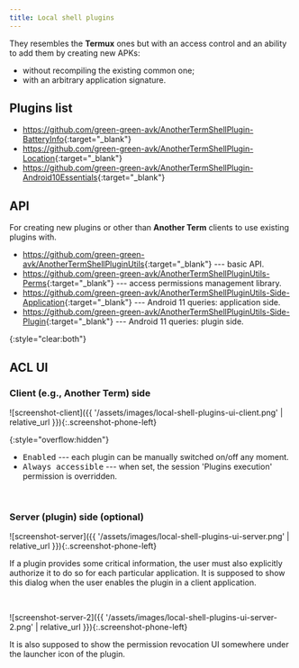 ```yaml
---
title: Local shell plugins
---
```


They resembles the **Termux** ones but with an access control and an ability to add them by creating new APKs:
* without recompiling the existing common one;
* with an arbitrary application signature.


## Plugins list

* <https://github.com/green-green-avk/AnotherTermShellPlugin-BatteryInfo>{:target="_blank"}
* <https://github.com/green-green-avk/AnotherTermShellPlugin-Location>{:target="_blank"}
* <https://github.com/green-green-avk/AnotherTermShellPlugin-Android10Essentials>{:target="_blank"}


## API

For creating new plugins or other than **Another Term** clients to use existing plugins with.

* <https://github.com/green-green-avk/AnotherTermShellPluginUtils>{:target="_blank"} --- basic API.
* <https://github.com/green-green-avk/AnotherTermShellPluginUtils-Perms>{:target="_blank"} --- access permissions management library.
* <https://github.com/green-green-avk/AnotherTermShellPluginUtils-Side-Application>{:target="_blank"} --- Android&nbsp;11 queries: application side.
* <https://github.com/green-green-avk/AnotherTermShellPluginUtils-Side-Plugin>{:target="_blank"} --- Android&nbsp;11 queries: plugin side.


{:style="clear:both"}
## ACL UI

### Client (e.g., Another Term) side
![screenshot-client]({{ '/assets/images/local-shell-plugins-ui-client.png' | relative_url }}){:.screenshot-phone-left}

{:style="overflow:hidden"}
* <kbd>Enabled</kbd> --- each plugin can be manually switched on/off any moment.
* <kbd>Always accessible</kbd> --- when set, the session 'Plugins execution' permission is overridden.

<br style="clear:both"/>

### Server (plugin) side (optional)
![screenshot-server]({{ '/assets/images/local-shell-plugins-ui-server.png' | relative_url }}){:.screenshot-phone-left}

If a plugin provides some critical information, the user must also explicitly authorize it to do so for each particular application.
It is supposed to show this dialog when the user enables the plugin in a client application.

<br style="clear:both"/>

![screenshot-server-2]({{ '/assets/images/local-shell-plugins-ui-server-2.png' | relative_url }}){:.screenshot-phone-left}

It is also supposed to show the permission revocation UI somewhere under the launcher icon of the plugin.

<br style="clear:both"/>

